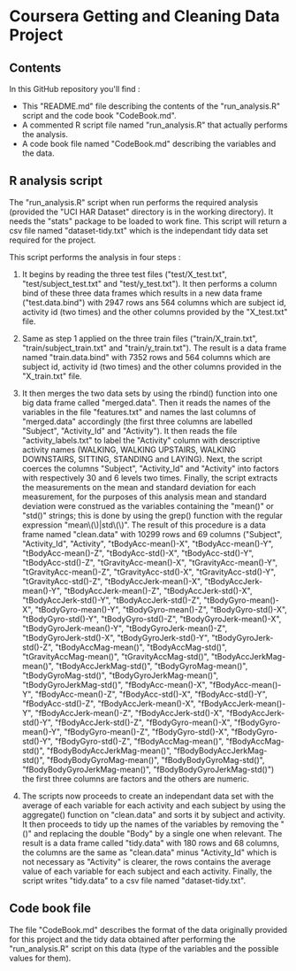 Coursera Getting and Cleaning Data Project
===========

## Contents

In this GitHub repository you'll find :

* This "README.md" file describing the contents of the "run_analysis.R" script and the code book "CodeBook.md".
* A commented R script file named "run_analysis.R" that actually performs the analysis.
* A code book file named "CodeBook.md" describing the variables and the data.

## R analysis script

The "run_analysis.R" script when run performs the required analysis (provided the "UCI HAR Dataset" directory is in the working directory). It needs the "stats" package to be loaded to work fine. This script will return a csv file named "dataset-tidy.txt" which is the independant tidy data set required for the project.

This script performs the analysis in four steps :

1. It begins by reading the three test files ("test/X_test.txt", "test/subject_test.txt" and "test/y_test.txt"). It then performs a column bind of these three data frames which results in a new data frame ("test.data.bind") with 2947 rows ans 564 columns which are subject id, activity id (two times) and the other columns provided by the "X_test.txt" file.

2. Same as step 1 applied on the three train files ("train/X_train.txt", "train/subject_train.txt" and "train/y_train.txt"). The result is a data frame named "train.data.bind" with 7352 rows and 564 columns which are subject id, activity id (two times) and the other columns provided in the "X_train.txt" file.

3. It then merges the two data sets by using the rbind() function into one big data frame called "merged.data". Then it reads the names of the variables in the file "features.txt" and names the last columns of "merged.data" accordingly (the first three columns are labelled "Subject", "Activity_Id" and "Activity"). It then reads the file "activity_labels.txt" to label the "Activity" column with descriptive activity names (WALKING, WALKING UPSTAIRS, WALKING DOWNSTAIRS, SITTING, STANDING and LAYING). Next, the script coerces the columns "Subject", "Activity_Id" and "Activity" into factors with respectively 30 and 6 levels two times. Finally, the script extracts the measurements on the mean and standard deviation for each measurement, for the purposes of this analysis mean and standard deviation were construed as the variables containing the "mean()" or "std()" strings; this is done by using the grep() function with the regular expression "mean\\\(\\\)|std\\\(\\\)". The result of this procedure is a data frame named "clean.data" with 10299 rows and 69 columns ("Subject", "Activity_Id", "Activity", "tBodyAcc-mean()-X", "tBodyAcc-mean()-Y", "tBodyAcc-mean()-Z", "tBodyAcc-std()-X", "tBodyAcc-std()-Y", "tBodyAcc-std()-Z", "tGravityAcc-mean()-X", "tGravityAcc-mean()-Y", "tGravityAcc-mean()-Z", "tGravityAcc-std()-X", "tGravityAcc-std()-Y", "tGravityAcc-std()-Z", "tBodyAccJerk-mean()-X", "tBodyAccJerk-mean()-Y", "tBodyAccJerk-mean()-Z", "tBodyAccJerk-std()-X", "tBodyAccJerk-std()-Y", "tBodyAccJerk-std()-Z", "tBodyGyro-mean()-X", "tBodyGyro-mean()-Y", "tBodyGyro-mean()-Z", "tBodyGyro-std()-X", "tBodyGyro-std()-Y", "tBodyGyro-std()-Z", "tBodyGyroJerk-mean()-X", "tBodyGyroJerk-mean()-Y", "tBodyGyroJerk-mean()-Z", "tBodyGyroJerk-std()-X", "tBodyGyroJerk-std()-Y", "tBodyGyroJerk-std()-Z", "tBodyAccMag-mean()", "tBodyAccMag-std()", "tGravityAccMag-mean()", "tGravityAccMag-std()", "tBodyAccJerkMag-mean()", "tBodyAccJerkMag-std()", "tBodyGyroMag-mean()", "tBodyGyroMag-std()", "tBodyGyroJerkMag-mean()", "tBodyGyroJerkMag-std()", "fBodyAcc-mean()-X", "fBodyAcc-mean()-Y", "fBodyAcc-mean()-Z", "fBodyAcc-std()-X", "fBodyAcc-std()-Y", "fBodyAcc-std()-Z", "fBodyAccJerk-mean()-X", "fBodyAccJerk-mean()-Y", "fBodyAccJerk-mean()-Z", "fBodyAccJerk-std()-X", "fBodyAccJerk-std()-Y", "fBodyAccJerk-std()-Z", "fBodyGyro-mean()-X", "fBodyGyro-mean()-Y", "fBodyGyro-mean()-Z", "fBodyGyro-std()-X", "fBodyGyro-std()-Y", "fBodyGyro-std()-Z", "fBodyAccMag-mean()", "fBodyAccMag-std()", "fBodyBodyAccJerkMag-mean()", "fBodyBodyAccJerkMag-std()", "fBodyBodyGyroMag-mean()", "fBodyBodyGyroMag-std()", "fBodyBodyGyroJerkMag-mean()", "fBodyBodyGyroJerkMag-std()") the first three columns are factors and the others are numeric.

4. The scripts now proceeds to create an independant data set with the average of each variable for each activity and each subject by using the aggregate() function on "clean.data" and sorts it by subject and activity. It then proceeds to tidy up the names of the variables by removing the "()" and replacing the double "Body" by a single one when relevant. The result is a data frame called "tidy.data" with 180 rows and 68 columns, the columns are the same as "clean.data" minus "Activity_Id" which is not necessary as "Activity" is clearer, the rows contains the average value of each variable for each subject and each activity. Finally, the script writes "tidy.data" to a csv file named "dataset-tidy.txt".

## Code book file

The file "CodeBook.md" describes the format of the data originally provided for this project and the tidy data obtained after performing the "run_analysis.R" script on this data (type of the variables and the possible values for them).
